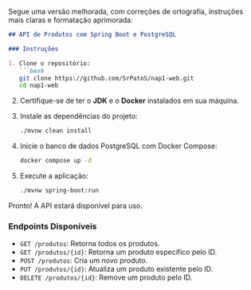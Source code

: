 Segue uma versão melhorada, com correções de ortografia, instruções mais claras e formatação aprimorada:

```markdown
## API de Produtos com Spring Boot e PostgreSQL

### Instruções

1. Clone o repositório:
   ```bash
   git clone https://github.com/SrPatoS/nap1-web.git
   cd nap1-web
   ```

2. Certifique-se de ter o **JDK** e o **Docker** instalados em sua máquina.

3. Instale as dependências do projeto:
   ```bash
   ./mvnw clean install
   ```

4. Inicie o banco de dados PostgreSQL com Docker Compose:
   ```bash
   docker compose up -d
   ```

5. Execute a aplicação:
   ```bash
   ./mvnw spring-boot:run
   ```

Pronto! A API estará disponível para uso.
### Endpoints Disponíveis
- `GET /produtos`: Retorna todos os produtos.
- `GET /produtos/{id}`: Retorna um produto específico pelo ID.
- `POST /produtos`: Cria um novo produto.
- `PUT /produtos/{id}`: Atualiza um produto existente pelo ID.
- `DELETE /produtos/{id}`: Remove um produto pelo ID.